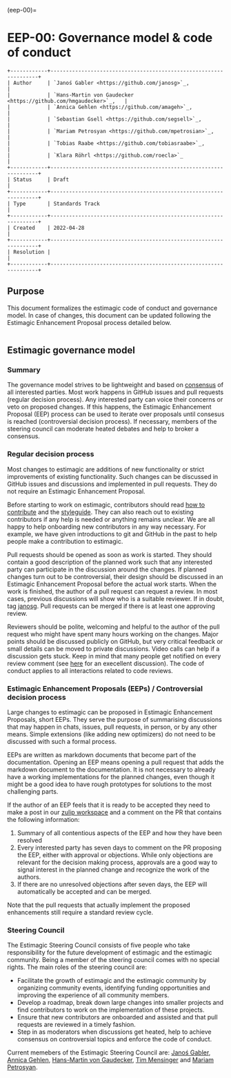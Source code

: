 (eep-00)=


# EEP-00: Governance model & code of conduct

```{eval-rst}
+------------+------------------------------------------------------------------+
| Author     | `Janoś Gabler <https://github.com/janosg>`_,                     |
|            | `Hans-Martin von Gaudecker <https://github.com/hmgaudecker>`_,   |
|            | `Annica Gehlen <https://github.com/amageh>`_,                    |
|            | `Sebastian Gsell <https://github.com/segsell>`_,                 |
|            | `Mariam Petrosyan <https://github.com/mpetrosian>`_,             |
|            | `Tobias Raabe <https://github.com/tobiasraabe>`_,                |
|            | `Klara Röhrl <https://github.com/roecla>`_                       |
+------------+------------------------------------------------------------------+
| Status     | Draft                                                            |
+------------+------------------------------------------------------------------+
| Type       | Standards Track                                                  |
+------------+------------------------------------------------------------------+
| Created    | 2022-04-28                                                       |
+------------+------------------------------------------------------------------+
| Resolution |                                                                  |
+------------+------------------------------------------------------------------+
```

## Purpose

This document formalizes the estimagic code of conduct and governance model. In case
of changes, this document can be updated following the Estimagic Enhancement Proposal
process detailed below.



```{include} ../../../CODE_OF_CONDUCT.md
```

## Estimagic governance model

### Summary

The governance model strives to be lightweight and based on [consensus](https://numpy.org/doc/stable/dev/governance/governance.html#consensus-based-decision-making-by-the-community) of all interested parties. Most work happens in GitHub issues and pull requests (regular
decision process). Any interested party can voice their concerns or veto on proposed
changes. If this happens, the Estimagic Enhancement Proposal (EEP) process can
be used to iterate over proposals until consesus is reached (controversial
decision process). If necessary, members of the steering council can moderate heated
debates and help to broker a consensus.

### Regular decision process

Most changes to estimagic are additions of new functionality or strict improvements
of existing functionality. Such changes can be discussed in GitHub issues and
discussions and implemented in pull requests. They do not require an Estimagic
Enhancement Proposal.

Before starting to work on estimagic, contributors should read [how to contribute](how-to)
and the [styleguide](styleguide). They can also reach out to existing contributors if
any help is needed or anything remains unclear. We are all happy to help onboarding new
contributors in any way necessary. For example, we have given introductions to git and
GitHub in the past to help people make a contribution to estimagic.

Pull requests should be opened as soon as work is started. They should contain a good
description of the planned work such that any interested party can participate in the
discussion around the changes. If planned changes turn out to be controversial, their
design should be discussed in an Estimagic Enhancement Proposal before the actual
work starts. When the work is finished, the author of a pull
request can request a review. In most cases, previous discussions will show who is a
suitable reviewer. If in doubt, tag [janosg](https://github.com/janosg). Pull requests
can be merged if there is at least one approving review.

Reviewers should be polite, welcoming and helpful to the author of the pull request
who might have spent many hours working on the changes. Major points should be discussed
publicly on GitHub, but very critical feedback or small details can be moved to private
discussions. Video calls can help if a discussion gets stuck. Keep in mind that many
people get notified on every review comment (see [here](https://rgommers.github.io/2019/06/the-cost-of-an-open-source-contribution/) for an execellent discussion).
The code of conduct applies to all interactions related to code reviews.

### Estimagic Enhancement Proposals (EEPs) / Controversial decision process

Large changes to estimagic can be proposed in Estimagic Enhancement Proposals, short
EEPs. They serve the purpose of summarising discussions
that may happen in chats, issues, pull requests, in person, or by any other means.
Simple extensions (like adding new optimizers) do not need to be discussed with such
a formal process.

EEPs are written as markdown documents that become part of the documentation. Opening
an EEP means opening a pull request that adds the markdown document to the documentation.
It is not necessary to already have a working implementations for the planned changes,
even though it might be a good idea to have rough prototypes for solutions to the most
challenging parts.

If the author of an EEP feels that it is ready to be accepted they need to make a
post in our [zulip workspace](https://ose.zulipchat.com) and a comment on the PR that
contains the following information:

1. Summary of all contentious aspects of the EEP and how they have been resolved
2. Every interested party has seven days to comment on the PR proposing the EEP,
   either with approval or objections. While only objections are relevant for the
   decision making process, approvals are a good way to signal interest in the planned
   change and recognize the work of the authors.
3. If there are no unresolved objections after seven days, the EEP will automatically
   be accepted and can be merged.

Note that the pull requests that actually implement the proposed enhancements still
require a standard review cycle.

### Steering Council

The Estimagic Steering Council consists of five people who take responsibility for
the future development of estimagic and the estimagic community. Being a member of the
steering council comes with no special rights. The main roles of the steering council
are:

- Facilitate the growth of estimagic and the estimagic community by organizing community
events, identifying funding opportunities and improving the experience
of all community members.
- Develop a roadmap, break down large changes into smaller projects and find contributors
to work on the implementation of these projects.
- Ensure that new contributors are onboarded and assisted and that pull requests are
reviewed in a timely fashion.
- Step in as moderators when discussions get heated, help to achieve consensus on
controversial topics and enforce the code of conduct.

Current memebers of the Estimagic Steering Council are:
[Janoś Gabler](https://github.com/janosg>), [Annica Gehlen](https://github.com/amageh), [Hans-Martin von Gaudecker](https://github.com/hmgaudecker), [Tim Mensinger](https://github.com/timmens) and [Mariam Petrosyan](https://github.com/mpetrosian).
